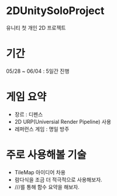 # 2DUnitySoloProject
유니티 첫 개인 2D 프로젝트

# 기간
05/28 ~ 06/04 : 5일간 진행

# 게임 요약
- 장르 : 디펜스
- 2D URP(Universial Render Pipeline) 사용
- 레퍼런스 게임 : 명일 방주

# 주로 사용해볼 기술
- TileMap 아이디어 차용
- 람다식을 조금 더 적극적으로 사용해보자.
- ///<summery>를 통해 함수 요약을 해보자.
